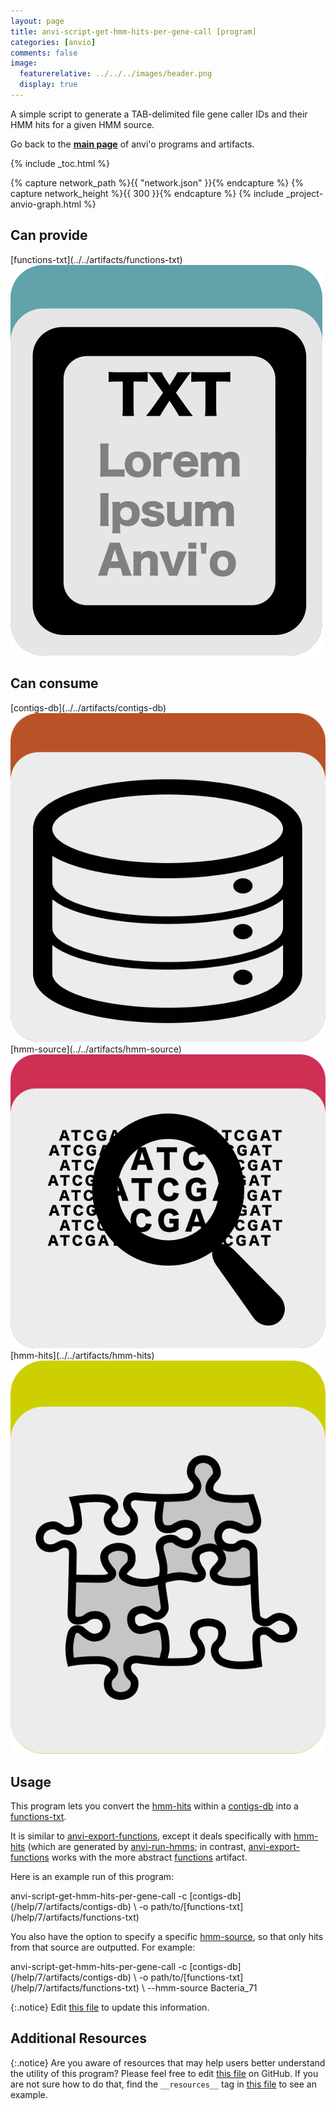 ```yaml
---
layout: page
title: anvi-script-get-hmm-hits-per-gene-call [program]
categories: [anvio]
comments: false
image:
  featurerelative: ../../../images/header.png
  display: true
---
```


A simple script to generate a TAB-delimited file gene caller IDs and their HMM hits for a given HMM source.

Go back to the **[main page](../../)** of anvi'o programs and artifacts.


{% include _toc.html %}
<div id="svg" class="subnetwork"></div>
{% capture network_path %}{{ "network.json" }}{% endcapture %}
{% capture network_height %}{{ 300 }}{% endcapture %}
{% include _project-anvio-graph.html %}


## Can provide

<p style="text-align: left" markdown="1"><span class="artifact-p">[functions-txt](../../artifacts/functions-txt) <img src="../../images/icons/TXT.png" class="artifact-icon-mini" /></span></p>

## Can consume

<p style="text-align: left" markdown="1"><span class="artifact-r">[contigs-db](../../artifacts/contigs-db) <img src="../../images/icons/DB.png" class="artifact-icon-mini" /></span> <span class="artifact-r">[hmm-source](../../artifacts/hmm-source) <img src="../../images/icons/HMM.png" class="artifact-icon-mini" /></span> <span class="artifact-r">[hmm-hits](../../artifacts/hmm-hits) <img src="../../images/icons/CONCEPT.png" class="artifact-icon-mini" /></span></p>

## Usage


This program lets you convert the <span class="artifact-n">[hmm-hits](/help/7/artifacts/hmm-hits)</span> within a <span class="artifact-n">[contigs-db](/help/7/artifacts/contigs-db)</span> into a <span class="artifact-n">[functions-txt](/help/7/artifacts/functions-txt)</span>.

It is similar to <span class="artifact-n">[anvi-export-functions](/help/7/programs/anvi-export-functions)</span>, except it deals specifically with <span class="artifact-n">[hmm-hits](/help/7/artifacts/hmm-hits)</span> (which are generated by <span class="artifact-n">[anvi-run-hmms](/help/7/programs/anvi-run-hmms)</span>; in contrast, <span class="artifact-n">[anvi-export-functions](/help/7/programs/anvi-export-functions)</span> works with the more abstract <span class="artifact-n">[functions](/help/7/artifacts/functions)</span> artifact. 

Here is an example run of this program:

<div class="codeblock" markdown="1">
anvi&#45;script&#45;get&#45;hmm&#45;hits&#45;per&#45;gene&#45;call &#45;c <span class="artifact&#45;n">[contigs&#45;db](/help/7/artifacts/contigs&#45;db)</span> \ 
                                       &#45;o path/to/<span class="artifact&#45;n">[functions&#45;txt](/help/7/artifacts/functions&#45;txt)</span> 
</div>

You also have the option to specify a specific <span class="artifact-n">[hmm-source](/help/7/artifacts/hmm-source)</span>, so that only hits from that source are outputted. For example: 

<div class="codeblock" markdown="1">
anvi&#45;script&#45;get&#45;hmm&#45;hits&#45;per&#45;gene&#45;call &#45;c <span class="artifact&#45;n">[contigs&#45;db](/help/7/artifacts/contigs&#45;db)</span> \ 
                                       &#45;o path/to/<span class="artifact&#45;n">[functions&#45;txt](/help/7/artifacts/functions&#45;txt)</span> \
                                       &#45;&#45;hmm&#45;source Bacteria_71
</div>


{:.notice}
Edit [this file](https://github.com/merenlab/anvio/tree/master/anvio/docs/programs/anvi-script-get-hmm-hits-per-gene-call.md) to update this information.


## Additional Resources



{:.notice}
Are you aware of resources that may help users better understand the utility of this program? Please feel free to edit [this file](https://github.com/merenlab/anvio/tree/master/bin/anvi-script-get-hmm-hits-per-gene-call) on GitHub. If you are not sure how to do that, find the `__resources__` tag in [this file](https://github.com/merenlab/anvio/blob/master/bin/anvi-interactive) to see an example.
